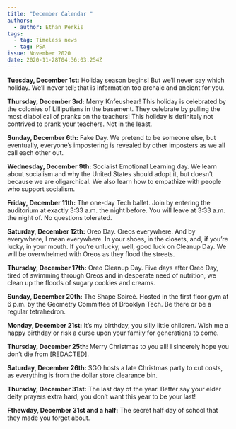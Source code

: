 ```yaml
---
title: "December Calendar "
authors:
  - author: Ethan Perkis
tags:
  - tag: Timeless news
  - tag: PSA
issue: November 2020
date: 2020-11-28T04:36:03.254Z
---
```

**Tuesday, December 1st:** Holiday season begins! But we’ll never say which holiday. We’ll never tell; that is information too archaic and ancient for you.

**Thursday, December 3rd:** Merry Knfeushear! This holiday is celebrated by the colonies of Lilliputians in the basement. They celebrate by pulling the most diabolical of pranks on the teachers! This holiday is definitely not contrived to prank your teachers. Not in the least.

**Sunday, December 6th:** Fake Day. We pretend to be someone else, but eventually, everyone’s impostering is revealed by other imposters as we all call each other out.

**Wednesday, December 9th:** Socialist Emotional Learning day. We learn about socialism and why the United States should adopt it, but doesn’t because we are oligarchical. We also learn how to empathize with people who support socialism.

**Friday, December 11th:** The one-day Tech ballet. Join by entering the auditorium at exactly 3:33 a.m. the night before. You will leave at 3:33 a.m. the night of. No questions tolerated.

**Saturday, December 12th:** Oreo Day. Oreos everywhere. And by everywhere, I mean everywhere. In your shoes, in the closets, and, if you’re lucky, in your mouth. If you’re unlucky, well, good luck on Cleanup Day. We will be overwhelmed with Oreos as they flood the streets. 

**Thursday, December 17th:** Oreo Cleanup Day. Five days after Oreo Day, tired of swimming through Oreos and in desperate need of nutrition, we clean up the floods of sugary cookies and creams.

**Sunday, December 20th:** The Shape Soireé. Hosted in the first floor gym at 6 p.m. by the Geometry Committee of Brooklyn Tech. Be there or be a regular tetrahedron.

**Monday, December 21st:** It’s my birthday, you silly little children. Wish me a happy birthday or risk a curse upon your family for generations to come.

**Thursday, December 25th:** Merry Christmas to you all! I sincerely hope you don’t die from \[REDACTED].

**Saturday, December 26th:** SGO hosts a late Christmas party to cut costs, as everything is from the dollar store clearance bin.

**Thursday, December 31st:** The last day of the year. Better say your elder deity prayers extra hard; you don’t want this year to be your last!

**Fthewday, December 31st and a half:** The secret half day of school that they made you forget about.